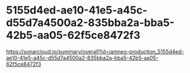 # 5155d4ed-ae10-41e5-a45c-d55d7a4500a2-835bba2a-bba5-42b5-aa05-62f5ce8472f3
https://sonarcloud.io/summary/overall?id=iamneo-production_5155d4ed-ae10-41e5-a45c-d55d7a4500a2-835bba2a-bba5-42b5-aa05-62f5ce8472f3
